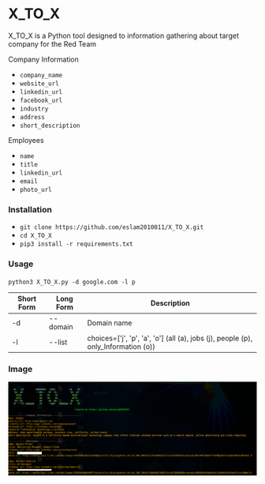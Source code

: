 # X_TO_X
X_TO_X is a Python tool designed to information gathering about target company  for the Red Team


Company Information
- `company_name `
- `website_url `
- `linkedin_url `
- `facebook_url `
- `industry `
- `address `
- `short_description `

Employees
- `name `
- `title `
- `linkedin_url `
- `email `
- `photo_url `

### Installation
- `git clone https://github.com/eslam2010011/X_TO_X.git`
- `cd X_TO_X`
- `pip3 install -r requirements.txt`



### Usage
`python3 X_TO_X.py -d google.com -l p`


Short Form    | Long Form     | Description
------------- | ------------- |-------------
-d            | --domain      | Domain name
-l            | --list        | choices=['j', 'p', 'a', 'o'] (all (a), jobs (j), people (p), only_Information (o)) 


### Image
<img src="https://github.com/eslam2010011/X_TO_X/blob/main/Screenshot%20at%202022-12-28%2014-08-27.png">
